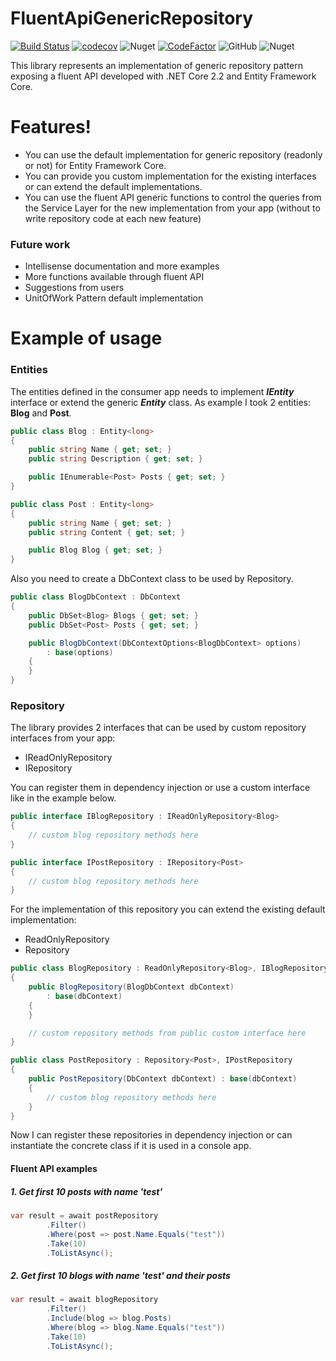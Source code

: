 # FluentApiGenericRepository

[![Build Status](https://travis-ci.com/CrazyLlama98/FluentApiGenericRepository.svg?branch=master)](https://travis-ci.com/CrazyLlama98/FluentApiGenericRepository) [![codecov](https://codecov.io/gh/CrazyLlama98/FluentApiGenericRepository/branch/master/graph/badge.svg)](https://codecov.io/gh/CrazyLlama98/FluentApiGenericRepository) ![Nuget](https://img.shields.io/nuget/dt/FluentApiGenericRepository) [![CodeFactor](https://www.codefactor.io/repository/github/crazyllama98/fluentapigenericrepository/badge)](https://www.codefactor.io/repository/github/crazyllama98/fluentapigenericrepository) ![GitHub](https://img.shields.io/github/license/CrazyLlama98/FluentApiGenericRepository) ![Nuget](https://img.shields.io/nuget/v/FluentApiGenericRepository)

This library represents an implementation of generic repository pattern exposing a fluent API developed with .NET Core 2.2 and Entity Framework Core.

# Features!

  - You can use the default implementation for generic repository (readonly or not) for Entity Framework Core.
  - You can provide you custom implementation for the existing interfaces or can extend the default implementations.
  - You can use the fluent API generic functions to control the queries from the Service Layer for the new implementation from your app (without to write repository code at each new feature)

### Future work
  - Intellisense documentation and more examples
  - More functions available through fluent API
  - Suggestions from users
  - UnitOfWork Pattern default implementation

# Example of usage
### Entities
The entities defined in the consumer app needs to implement __*IEntity*__ interface or extend the generic __*Entity<T>*__ class. As example I took 2 entities: __Blog__ and __Post__.

```csharp
public class Blog : Entity<long>
{
    public string Name { get; set; }
    public string Description { get; set; }

    public IEnumerable<Post> Posts { get; set; }
}
```

```csharp
public class Post : Entity<long>
{
    public string Name { get; set; }
    public string Content { get; set; }

    public Blog Blog { get; set; }
}
```

Also you need to create a DbContext class to be used by Repository.

```csharp
public class BlogDbContext : DbContext
{
    public DbSet<Blog> Blogs { get; set; }
    public DbSet<Post> Posts { get; set; }

    public BlogDbContext(DbContextOptions<BlogDbContext> options)
        : base(options)
    {
    }
}
```

### Repository
The library provides 2 interfaces that can be used by custom repository interfaces from your app:
- IReadOnlyRepository<TEntity>
- IRepository<TEntity>

You can register them in dependency injection or use a custom interface like in the example below.
```csharp
public interface IBlogRepository : IReadOnlyRepository<Blog>
{
    // custom blog repository methods here
}
```
```csharp
public interface IPostRepository : IRepository<Post>
{
    // custom blog repository methods here
}
```
For the implementation of this repository you can extend the existing default implementation:
- ReadOnlyRepository<TEntity>
- Repository<TEntity>
```csharp
public class BlogRepository : ReadOnlyRepository<Blog>, IBlogRepository
{
    public BlogRepository(BlogDbContext dbContext) 
        : base(dbContext)
    {
    }

    // custom repository methods from public custom interface here
}
```
```csharp
public class PostRepository : Repository<Post>, IPostRepository
{
    public PostRepository(DbContext dbContext) : base(dbContext)
    {
        // custom blog repository methods here
    }
}
```
Now I can register these repositories in dependency injection or can instantiate the concrete class if it is used in a console app.

#### Fluent API examples
##### 1. Get first 10 posts with name 'test'
```csharp
var result = await postRepository
        .Filter()
        .Where(post => post.Name.Equals("test"))
        .Take(10)
        .ToListAsync();
```

##### 2. Get first 10 blogs with name 'test' and their posts
```csharp
var result = await blogRepository
        .Filter()
        .Include(blog => blog.Posts)
        .Where(blog => blog.Name.Equals("test"))
        .Take(10)
        .ToListAsync();
```

